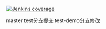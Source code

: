 [![Jenkins coverage](https://img.shields.io/jenkins/c/https/jenkins.qa.ubuntu.com/view/Utopic/view/All/job/address-book-service-utopic-i386-ci.svg)](https://github.com/yeahzgit/git-test)

master
test分支提交 test-demo分支修改
